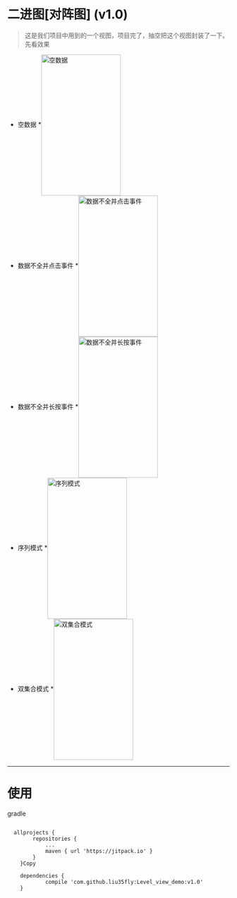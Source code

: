 # 二进图[对阵图] (v1.0)
>这是我们项目中用到的一个视图，项目完了，抽空把这个视图封装了一下。
>先看效果
* 空数据
*<img src="https://github.com/liu35fly/Level_view_demo/blob/master/screen/device-2017-10-29-165532.png" width = "180" height = "320" alt="空数据" align=center />
* 数据不全并点击事件
*<img src="https://github.com/liu35fly/Level_view_demo/blob/master/screen/device-2017-10-29-165602.png" width = "180" height = "320" alt="数据不全并点击事件" align=center />
* 数据不全并长按事件
*<img src="https://github.com/liu35fly/Level_view_demo/blob/master/screen/device-2017-10-29-165613.png" width = "180" height = "320" alt="数据不全并长按事件" align=center />
* 序列模式
*<img src="https://github.com/liu35fly/Level_view_demo/blob/master/screen/device-2017-10-29-165638.png" width = "180" height = "320" alt="序列模式" align=center />
* 双集合模式
*<img src="https://github.com/liu35fly/Level_view_demo/blob/master/screen/device-2017-10-29-170017.png" width = "180" height = "320" alt="双集合模式" align=center />


********************************************************************************
# 使用
>
gradle
<pre><code>
  allprojects {
		repositories {
			...
			maven { url 'https://jitpack.io' }
		}
	}Copy

	dependencies {
	        compile 'com.github.liu35fly:Level_view_demo:v1.0'
	}
</code></pre>